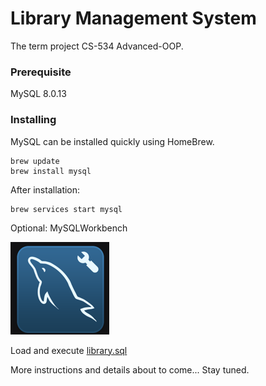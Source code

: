 # Library Management System
The term project CS-534 Advanced-OOP.

### Prerequisite
MySQL 8.0.13 

### Installing
MySQL can be installed quickly using HomeBrew.

```
brew update
brew install mysql
```

After installation: 
```
brew services start mysql
```

Optional: MySQLWorkbench

![alt text](https://github.com/AhmetTavli/LibraryManagementSystem/blob/master/Screen%20Shot%202019-01-19%20at%2014.10.11.png)

Load and execute [library.sql](https://minhaskamal.github.io/DownGit/#/home?url=https://github.com/AhmetTavli/LibraryManagementSystem/blob/master/library.sql)


More instructions and details about to come... Stay tuned.
   
